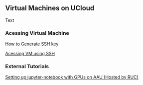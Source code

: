 ## Virtual Machines on UCloud 

Text 

### Acessing Virtual Machine

[How to Generate SSH key](https://github.com/CBS-HPC/Tutorials/blob/main/VMs/shh.ipynb)

[Acessing VM using SSH](https://github.com/CBS-HPC/Tutorials/blob/main/VMs/connectVM.ipynb)

### External Tutorials

[Setting up jupyter-notebook with GPUs on AAU (Hosted by RUC)](https://hpc.ruc.dk/blog/uncategorized/setting-up-jupyternotebook-with-gpus-on-aau/)
